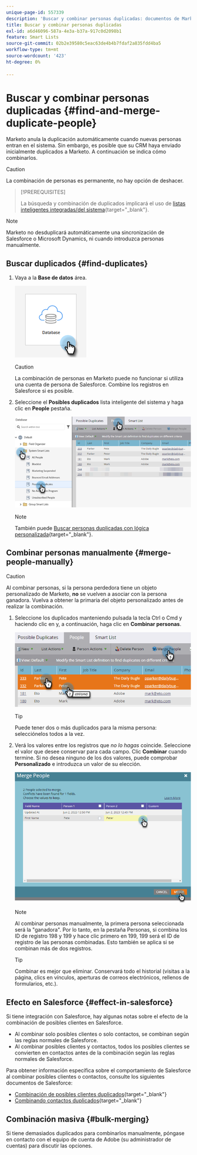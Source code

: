 ```yaml
---
unique-page-id: 557339
description: 'Buscar y combinar personas duplicadas: documentos de Marketo, documentación del producto'
title: Buscar y combinar personas duplicadas
exl-id: a6d46096-587a-4e3a-b37a-917c0d2098b1
feature: Smart Lists
source-git-commit: 02b2e39580c5eac63de4b4b7fdaf2a835fdd4ba5
workflow-type: tm+mt
source-wordcount: '423'
ht-degree: 0%

---
```


# Buscar y combinar personas duplicadas {#find-and-merge-duplicate-people}

Marketo anula la duplicación automáticamente cuando nuevas personas entran en el sistema. Sin embargo, es posible que su CRM haya enviado inicialmente duplicados a Marketo. A continuación se indica cómo combinarlos.

>[!CAUTION]
>
>La combinación de personas es permanente, no hay opción de deshacer.

>[!PREREQUISITES]
>
>La búsqueda y combinación de duplicados implicará el uso de [listas inteligentes integradas/del sistema](/help/marketo/product-docs/core-marketo-concepts/smart-lists-and-static-lists/using-smart-lists/use-built-in-system-smart-lists.md){target="_blank"}.

>[!NOTE]
>
>Marketo no desduplicará automáticamente una sincronización de Salesforce o Microsoft Dynamics, ni cuando introduzca personas manualmente.

## Buscar duplicados {#find-duplicates}

1. Vaya a la **Base de datos** área.

   ![](assets/find-and-merge-duplicate-people-1.png)

   >[!CAUTION]
   >
   >La combinación de personas en Marketo puede no funcionar si utiliza una cuenta de persona de Salesforce. Combine los registros en Salesforce si es posible.

1. Seleccione el **Posibles duplicados** lista inteligente del sistema y haga clic en **People** pestaña.

   ![](assets/find-and-merge-duplicate-people-2.png)

   >[!NOTE]
   >
   >También puede [Buscar personas duplicadas con lógica personalizada](/help/marketo/product-docs/core-marketo-concepts/smart-lists-and-static-lists/managing-people-in-smart-lists/find-duplicate-people-with-custom-logic.md){target="_blank"}.

## Combinar personas manualmente {#merge-people-manually}

>[!CAUTION]
>
>Al combinar personas, si la persona perdedora tiene un objeto personalizado de Marketo, **no** se vuelven a asociar con la persona ganadora. Vuelva a obtener la primaria del objeto personalizado antes de realizar la combinación.

1. Seleccione los duplicados manteniendo pulsada la tecla Ctrl o Cmd y haciendo clic en y, a continuación, haga clic en **Combinar personas**.

   ![](assets/find-and-merge-duplicate-people-3.png)

   >[!TIP]
   >
   >Puede tener dos o más duplicados para la misma persona: selecciónelos todos a la vez.

1. Verá los valores entre los registros que _no lo hagas_ coincide. Seleccione el valor que desee conservar para cada campo. Clic **Combinar** cuando termine. Si no desea ninguno de los dos valores, puede comprobar **Personalizado** e introduzca un valor de su elección.

   ![](assets/find-and-merge-duplicate-people-4.png)

   >[!NOTE]
   >
   >Al combinar personas manualmente, la primera persona seleccionada será la &quot;ganadora&quot;. Por lo tanto, en la pestaña Personas, si combina los ID de registro 198 y 199 y hace clic primero en 199, 199 será el ID de registro de las personas combinadas. Esto también se aplica si se combinan más de dos registros.

   >[!TIP]
   >
   >Combinar es mejor que eliminar. Conservará todo el historial (visitas a la página, clics en vínculos, aperturas de correos electrónicos, rellenos de formularios, etc.).

## Efecto en Salesforce {#effect-in-salesforce}

Si tiene integración con Salesforce, hay algunas notas sobre el efecto de la combinación de posibles clientes en Salesforce.

* Al combinar solo posibles clientes o solo contactos, se combinan según las reglas normales de Salesforce.
* Al combinar posibles clientes y contactos, todos los posibles clientes se convierten en contactos antes de la combinación según las reglas normales de Salesforce.

Para obtener información específica sobre el comportamiento de Salesforce al combinar posibles clientes o contactos, consulte los siguientes documentos de Salesforce:

* [Combinación de posibles clientes duplicados](https://help.salesforce.com/HTViewHelpDoc?id=leads_merge.htm&amp;language=en_US){target="_blank"}
* [Combinando contactos duplicados](https://help.salesforce.com/HTViewHelpDoc?id=contacts_merge.htm&amp;language=en_US){target="_blank"}

## Combinación masiva {#bulk-merging}

Si tiene demasiados duplicados para combinarlos manualmente, póngase en contacto con el equipo de cuenta de Adobe (su administrador de cuentas) para discutir las opciones.
